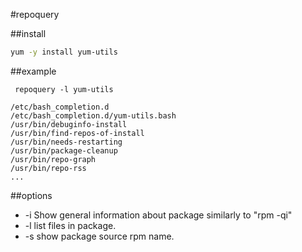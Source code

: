#repoquery

##install
```bash
yum -y install yum-utils
```


##example
```
 repoquery -l yum-utils
 
/etc/bash_completion.d
/etc/bash_completion.d/yum-utils.bash
/usr/bin/debuginfo-install
/usr/bin/find-repos-of-install
/usr/bin/needs-restarting
/usr/bin/package-cleanup
/usr/bin/repo-graph
/usr/bin/repo-rss
...
```

##options

- -i Show general information about package similarly to "rpm -qi"
- -l list files in package.
- -s show package source rpm name.
